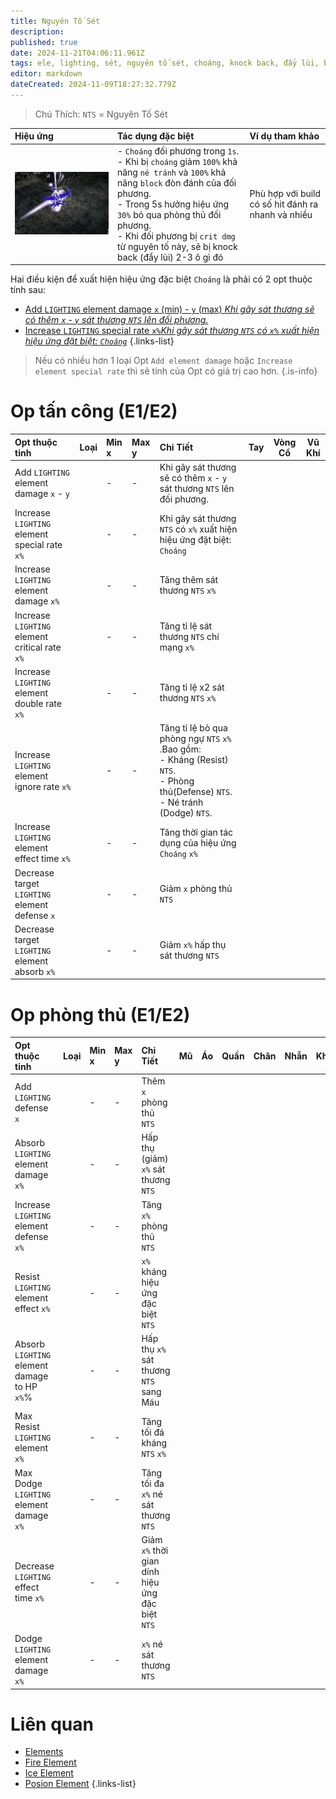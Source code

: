 ```yaml
---
title: Nguyên Tố Sét
description: 
published: true
date: 2024-11-21T04:06:11.961Z
tags: ele, lighting, sét, nguyên tố sét, choáng, knock back, đẩy lùi, bỏ qua phòng ngự
editor: markdown
dateCreated: 2024-11-09T18:27:32.779Z
---
```


> Chú Thích: `NTS` = Nguyên Tố Sét

| Hiệu ứng | Tác dụng đặc biệt | Ví dụ tham khảo |
|:---------|:------------------|:----------------|
| ![ele-lighting-spec.gif](/assets/elements/ele-lighting-spec.gif) | - `Choáng` đối phương trong `1s`.<br> - Khi bị `choáng` giảm `100%` khả năng `né tránh` và `100%` khả năng `block` đòn đánh của đối phương.<br>- Trong 5s hưởng hiệu ứng `30%` bỏ qua phòng thủ đối phương.<br>- Khi đối phương bị `crit dmg` từ nguyên tố này, sẽ bị knock back (đẩy lùi) 2-3 ô gì đó | Phù hợp với build có số hit đánh ra nhanh và nhiều |
Hai điều kiện để xuất hiện hiệu ứng đặc biệt `Choáng` là phải có 2 opt thuộc tính sau: 
- [Add `LIGHTING` element damage `x` (min) - `y` (max) *Khi gây sát thương sẽ có thêm `x` - `y` sát thương `NTS` lên đối phương.*](https://wiki.mu0rs.com/vi/elements#opt-thu%E1%BB%99c-t%C3%ADnh-e1e2)
- [Increase `LIGHTING` special rate `x%`*Khi gây sát thương `NTS` có `x%` xuất hiện hiệu ứng đặt biệt: `Choáng`*](https://wiki.mu0rs.com/vi/elements#opt-%C4%91%E1%BA%B7c-bi%E1%BB%87t-e3)
{.links-list}

> Nếu có nhiều hơn 1 loại Opt `Add element damage` hoặc `Increase element special rate` thì sẽ tính của Opt có giá trị cao hơn.
{.is-info}

# Op tấn công (E1/E2)

| Opt thuộc tinh | Loại | Min x | Max y | Chi Tiết | Tay | Vòng Cổ | Vũ Khí |
|:---------------|:----:|:------|:------|:---------|:---:|:-------:|:------:|
| Add `LIGHTING` element damage `x` - `y` | <span class="mdi mdi-sword"/> | - | - | Khi gây sát thương sẽ có thêm `x` - `y` sát thương `NTS` lên đối phương. | <span class="mdi mdi-check"/> | <span class="mdi mdi-check"/> | <span class="mdi mdi-check"/> |
| Increase `LIGHTING` element special rate `x%` | <span class="mdi mdi-sword"/> | - | - | Khi gây sát thương `NTS` có `x%` xuất hiện hiệu ứng đặt biệt: `Choáng` | <span class="mdi mdi-check"/> | <span class="mdi mdi-check"/> | <span class="mdi mdi-check"/> |
| Increase `LIGHTING` element damage `x%` | <span class="mdi mdi-sword"/> | - | - | Tăng thêm sát thương `NTS` `x%` | <span class="mdi mdi-check"/> | <span class="mdi mdi-check"/> | <span class="mdi mdi-check"/> |
| Increase `LIGHTING` element critical rate `x%` | <span class="mdi mdi-sword"/> | - | - | Tăng tỉ lệ sát thương `NTS` chí mạng `x%` | <span class="mdi mdi-check"/> | <span class="mdi mdi-check"/> | <span class="mdi mdi-check"/> |
| Increase `LIGHTING` element double rate `x%` | <span class="mdi mdi-sword"/> | - | - | Tăng tỉ lệ x2 sát thương `NTS` `x%` | <span class="mdi mdi-check"/> | <span class="mdi mdi-check"/> | <span class="mdi mdi-check"/> |
| Increase `LIGHTING` element ignore rate `x%` | <span class="mdi mdi-sword"/> | - | - | Tăng tỉ lệ bỏ qua phòng ngự `NTS` `x%` .Bao gồm:<br>- Kháng (Resist) `NTS`.<br>- Phòng thủ(Defense) `NTS`.<br>- Né tránh (Dodge) `NTS`. | <span class="mdi mdi-check"/> | <span class="mdi mdi-check"/> | <span class="mdi mdi-check"/> |
| Increase `LIGHTING` element effect time `x%` | <span class="mdi mdi-sword"/> | - | - | Tăng thời gian tác dụng của hiệu ứng `Choáng` `x%` | <span class="mdi mdi-check"/> | <span class="mdi mdi-check"/> | <span class="mdi mdi-check"/> |
| Decrease target `LIGHTING` element defense `x` | <span class="mdi mdi-sword"/> | - | - | Giảm `x` phòng thủ `NTS` | <span class="mdi mdi-check"/> | <span class="mdi mdi-check"/> | <span class="mdi mdi-check"/> |
| Decrease target `LIGHTING` element absorb `x%` | <span class="mdi mdi-sword"/> | - | - | Giảm `x%` hấp thụ sát thương `NTS` | <span class="mdi mdi-check"/> | <span class="mdi mdi-check"/> | <span class="mdi mdi-check"/> |

# Op phòng thủ (E1/E2)

| Opt thuộc tinh | Loại | Min x | Max y | Chi Tiết | Mũ | Áo | Quần | Chân | Nhẫn | Khiên |
|:---------------|:----:|:------|:------|:---------|:--:|:--:|:----:|:----:|:----:|:-----:|
| Add `LIGHTING` defense `x` | <span class="mdi mdi-shield"/> | - | - | Thêm `x` phòng thủ `NTS` | <span class="mdi mdi-check"/> | <span class="mdi mdi-check"/> | <span class="mdi mdi-check"/> | <span class="mdi mdi-check"/> | <span class="mdi mdi-check"/> | <span class="mdi mdi-check"/> |
| Absorb `LIGHTING` element damage `x%` | <span class="mdi mdi-shield"/> | - | - | Hấp thụ (giảm) `x%` sát thương `NTS` | <span class="mdi mdi-check"/> | <span class="mdi mdi-check"/> | <span class="mdi mdi-check"/> | <span class="mdi mdi-check"/> | <span class="mdi mdi-check"/> | <span class="mdi mdi-check"/> |
| Increase `LIGHTING` element defense `x%` | <span class="mdi mdi-shield"/> | - | - | Tăng `x%` phòng thủ `NTS` | <span class="mdi mdi-check"/> | <span class="mdi mdi-check"/> | <span class="mdi mdi-check"/> | <span class="mdi mdi-check"/> | <span class="mdi mdi-check"/> | <span class="mdi mdi-check"/> |
| Resist `LIGHTING` element effect `x%` | <span class="mdi mdi-shield"/> | - | - | `x%` kháng hiệu ứng đặc biệt `NTS` | <span class="mdi mdi-check"/> | <span class="mdi mdi-check"/> | <span class="mdi mdi-check"/> | <span class="mdi mdi-check"/> | <span class="mdi mdi-check"/> | <span class="mdi mdi-check"/> |
| Absorb `LIGHTING` element damage to HP `x%`%| <span class="mdi mdi-shield"/> | - | - | Hấp thụ `x%` sát thương `NTS` sang Máu | <span class="mdi mdi-check"/> | <span class="mdi mdi-check"/> | <span class="mdi mdi-check"/> | <span class="mdi mdi-check"/> | <span class="mdi mdi-check"/> | <span class="mdi mdi-check"/> |
| Max Resist `LIGHTING` element `x%` | <span class="mdi mdi-shield"/> | - | - | Tăng tối đá kháng `NTS` `x%` | <span class="mdi mdi-check"/> | <span class="mdi mdi-check"/> | <span class="mdi mdi-check"/> | <span class="mdi mdi-check"/> | <span class="mdi mdi-check"/> | <span class="mdi mdi-check"/> |
| Max Dodge `LIGHTING` element damage `x%` | <span class="mdi mdi-shield"/> | - | - | Tăng tối đa `x%` né sát thương `NTS` | <span class="mdi mdi-check"/> | <span class="mdi mdi-check"/> | <span class="mdi mdi-check"/> | <span class="mdi mdi-check"/> | <span class="mdi mdi-check"/> | <span class="mdi mdi-check"/> |
| Decrease `LIGHTING` effect time `x%` | <span class="mdi mdi-shield"/> | - | - | Giảm `x%` thời gian dính hiệu ứng đặc biệt `NTS` | <span class="mdi mdi-check"/> | <span class="mdi mdi-check"/> | <span class="mdi mdi-check"/> | <span class="mdi mdi-check"/> | <span class="mdi mdi-check"/> | <span class="mdi mdi-check"/> |
| Dodge `LIGHTING` element damage `x%` | <span class="mdi mdi-shield"/> | - | - | `x%` né sát thương `NTS` | <span class="mdi mdi-check"/> | <span class="mdi mdi-check"/> | <span class="mdi mdi-check"/> | <span class="mdi mdi-check"/> | <span class="mdi mdi-check"/> | <span class="mdi mdi-check"/> |

# Liên quan
- [Elements](/vi/elements)
- [Fire Element](/vi/elements/fire)
- [Ice Element](/vi/elements/ice)
- [Posion Element](/vi/elements/posion)
{.links-list}
